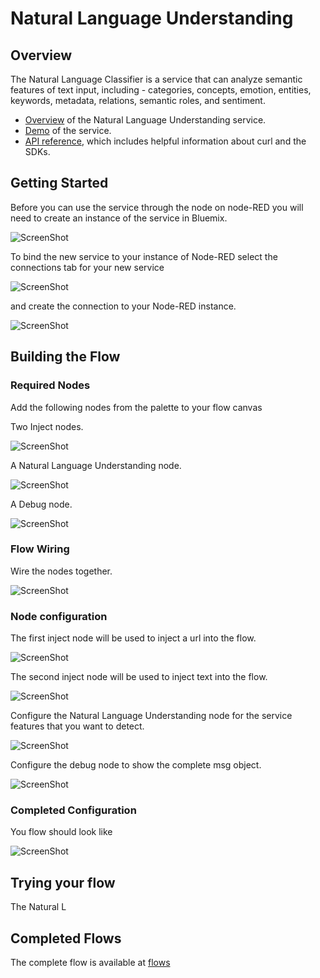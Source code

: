 # Natural Language Understanding

## Overview
The Natural Language Classifier is a service that can analyze semantic features of text input, including - categories, concepts, emotion, entities, keywords, metadata, relations, semantic roles, and sentiment.

- [Overview](https://www.ibm.com/watson/developercloud/doc/natural-language-understanding/) of the Natural Language Understanding service.
- [Demo](https://natural-language-understanding-demo.mybluemix.net/) of the service.
- [API reference](https://www.ibm.com/watson/developercloud/natural-language-understanding/api/), which includes helpful information about curl and the SDKs.

## Getting Started
Before you can use the service through the node on node-RED you will need to create an instance of the service in Bluemix.

![ScreenShot](images/nlu_service_tile.png)

To bind the new service to your instance of Node-RED select the connections tab for your new service

 ![ScreenShot](images/nlu_connections.png)

and create the connection to your Node-RED instance.

![ScreenShot](images/nlu_create_connection.png)


## Building the Flow

### Required Nodes
Add the following nodes from the palette to your flow canvas

Two Inject nodes.

![ScreenShot](images/nlu_inject_node.png)


A Natural Language Understanding node.

![ScreenShot](images/nlu_nlu_node.png)

A Debug node.

![ScreenShot](images/nlu_debug_node.png)


### Flow Wiring
Wire the nodes together.

![ScreenShot](images/nlu_wiring.png)

### Node configuration
The first inject node will be used to inject a url into the flow.

![ScreenShot](images/nlu_url_inject.png)

The second inject node will be used to inject text into the flow.

![ScreenShot](images/nlu_text_inject.png)

Configure the Natural Language Understanding node for the service
features that you want to detect.

![ScreenShot](images/nlu_nlu_config.png)


Configure the debug node to show the complete msg object.

![ScreenShot](images/nlu_debug_config.png)

### Completed Configuration
You flow should look like

![ScreenShot](images/nlu_config_wiring.png)


## Trying your flow
The Natural L

## Completed Flows
The complete flow is available at [flows](nlu_flow.json) 
